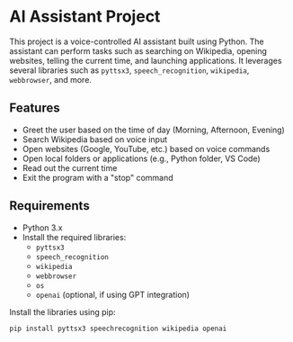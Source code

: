 # AI Assistant Project

This project is a voice-controlled AI assistant built using Python. The assistant can perform tasks such as searching on Wikipedia, opening websites, telling the current time, and launching applications. It leverages several libraries such as `pyttsx3`, `speech_recognition`, `wikipedia`, `webbrowser`, and more.
## Features

- Greet the user based on the time of day (Morning, Afternoon, Evening)
- Search Wikipedia based on voice input
- Open websites (Google, YouTube, etc.) based on voice commands
- Open local folders or applications (e.g., Python folder, VS Code)
- Read out the current time
- Exit the program with a "stop" command
## Requirements

- Python 3.x
- Install the required libraries:
  - `pyttsx3`
  - `speech_recognition`
  - `wikipedia`
  - `webbrowser`
  - `os`
  - `openai` (optional, if using GPT integration)
  
Install the libraries using pip:
```bash
pip install pyttsx3 speechrecognition wikipedia openai
